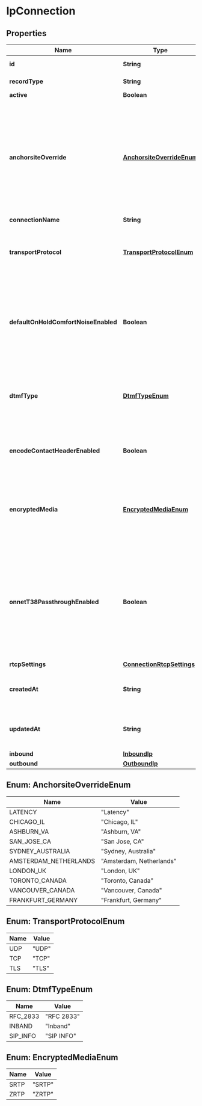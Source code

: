 

# IpConnection

## Properties

Name | Type | Description | Notes
------------ | ------------- | ------------- | -------------
**id** | **String** | Identifies the type of resource. |  [optional]
**recordType** | **String** | Identifies the type of the resource. |  [optional]
**active** | **Boolean** | Defaults to true |  [optional]
**anchorsiteOverride** | [**AnchorsiteOverrideEnum**](#AnchorsiteOverrideEnum) | &#x60;Latency&#x60; directs Telnyx to route media through the site with the lowest round-trip time to the user&#39;s connection. Telnyx calculates this time using ICMP ping messages. This can be disabled by specifying a site to handle all media. |  [optional]
**connectionName** | **String** |  |  [optional]
**transportProtocol** | [**TransportProtocolEnum**](#TransportProtocolEnum) | One of UDP, TLS, or TCP. Applies only to connections with IP authentication or FQDN authentication. |  [optional]
**defaultOnHoldComfortNoiseEnabled** | **Boolean** | When enabled, Telnyx will generate comfort noise when you place the call on hold. If disabled, you will need to generate comfort noise or on hold music to avoid RTP timeout. |  [optional]
**dtmfType** | [**DtmfTypeEnum**](#DtmfTypeEnum) | Sets the type of DTMF digits sent from Telnyx to this Connection. Note that DTMF digits sent to Telnyx will be accepted in all formats. |  [optional]
**encodeContactHeaderEnabled** | **Boolean** | Encode the SIP contact header sent by Telnyx to avoid issues for NAT or ALG scenarios. |  [optional]
**encryptedMedia** | [**EncryptedMediaEnum**](#EncryptedMediaEnum) | Enable use of SRTP or ZRTP for encryption. Valid values are those listed or null. Cannot be set to non-null if the transport_portocol is TLS. |  [optional]
**onnetT38PassthroughEnabled** | **Boolean** | Enable on-net T38 if you prefer the sender and receiver negotiating T38 directly if both are on the Telnyx network. If this is disabled, Telnyx will be able to use T38 on just one leg of the call depending on each leg&#39;s settings. |  [optional]
**rtcpSettings** | [**ConnectionRtcpSettings**](ConnectionRtcpSettings.md) |  |  [optional]
**createdAt** | **String** | ISO 8601 formatted date indicating when the resource was created. |  [optional]
**updatedAt** | **String** | ISO 8601 formatted date indicating when the resource was updated. |  [optional]
**inbound** | [**InboundIp**](InboundIp.md) |  |  [optional]
**outbound** | [**OutboundIp**](OutboundIp.md) |  |  [optional]



## Enum: AnchorsiteOverrideEnum

Name | Value
---- | -----
LATENCY | &quot;Latency&quot;
CHICAGO_IL | &quot;Chicago, IL&quot;
ASHBURN_VA | &quot;Ashburn, VA&quot;
SAN_JOSE_CA | &quot;San Jose, CA&quot;
SYDNEY_AUSTRALIA | &quot;Sydney, Australia&quot;
AMSTERDAM_NETHERLANDS | &quot;Amsterdam, Netherlands&quot;
LONDON_UK | &quot;London, UK&quot;
TORONTO_CANADA | &quot;Toronto, Canada&quot;
VANCOUVER_CANADA | &quot;Vancouver, Canada&quot;
FRANKFURT_GERMANY | &quot;Frankfurt, Germany&quot;



## Enum: TransportProtocolEnum

Name | Value
---- | -----
UDP | &quot;UDP&quot;
TCP | &quot;TCP&quot;
TLS | &quot;TLS&quot;



## Enum: DtmfTypeEnum

Name | Value
---- | -----
RFC_2833 | &quot;RFC 2833&quot;
INBAND | &quot;Inband&quot;
SIP_INFO | &quot;SIP INFO&quot;



## Enum: EncryptedMediaEnum

Name | Value
---- | -----
SRTP | &quot;SRTP&quot;
ZRTP | &quot;ZRTP&quot;



